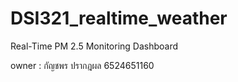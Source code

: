 # DSI321_realtime_weather
Real-Time PM 2.5 Monitoring  Dashboard

owner : กัญชพร ปรากฎผล 6524651160
